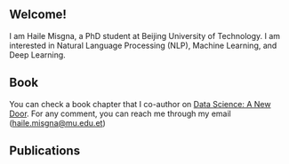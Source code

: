 ## Welcome!

I am Haile Misgna, a PhD student at Beijing University of Technology. I am interested in Natural Language Processing (NLP), Machine Learning, and Deep Learning. 

## Book

You can check  a book chapter that I co-author on [Data Science: A New Door](https://github.com/misgna/misgna/blob/main/Data_Science_A_New_Door.pdf). For any comment, you can reach me through my email (haile.misgna@mu.edu.et)


## Publications
